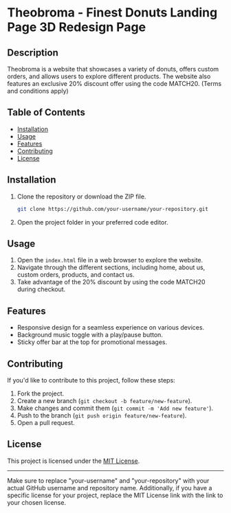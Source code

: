 

# Theobroma - Finest Donuts Landing Page 3D Redesign Page

## Description
Theobroma is a website that showcases a variety of donuts, offers custom orders, and allows users to explore different products. The website also features an exclusive 20% discount offer using the code MATCH20. (Terms and conditions apply)

## Table of Contents
- [Installation](#installation)
- [Usage](#usage)
- [Features](#features)
- [Contributing](#contributing)
- [License](#license)

## Installation
1. Clone the repository or download the ZIP file.
   ```bash
   git clone https://github.com/your-username/your-repository.git
   ```
2. Open the project folder in your preferred code editor.

## Usage
1. Open the `index.html` file in a web browser to explore the website.
2. Navigate through the different sections, including home, about us, custom orders, products, and contact us.
3. Take advantage of the 20% discount by using the code MATCH20 during checkout.

## Features
- Responsive design for a seamless experience on various devices.
- Background music toggle with a play/pause button.
- Sticky offer bar at the top for promotional messages.

## Contributing
If you'd like to contribute to this project, follow these steps:
1. Fork the project.
2. Create a new branch (`git checkout -b feature/new-feature`).
3. Make changes and commit them (`git commit -m 'Add new feature'`).
4. Push to the branch (`git push origin feature/new-feature`).
5. Open a pull request.

## License
This project is licensed under the [MIT License](LICENSE).

---

Make sure to replace "your-username" and "your-repository" with your actual GitHub username and repository name. Additionally, if you have a specific license for your project, replace the MIT License link with the link to your chosen license.
